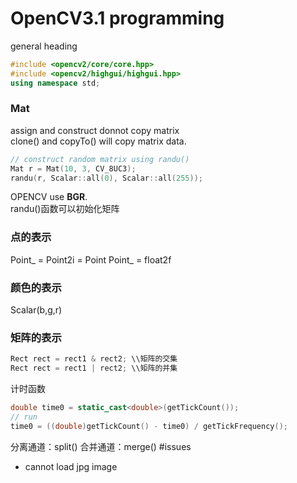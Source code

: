 # OpenCV3.1 programming
general heading

```cpp
#include <opencv2/core/core.hpp>
#include <opencv2/highgui/highgui.hpp>
using namespace std;
```

### Mat
assign and construct donnot copy matrix  
clone() and copyTo() will copy matrix data.  

```cpp
// construct random matrix using randu()
Mat r = Mat(10, 3, CV_8UC3);
randu(r, Scalar::all(0), Scalar::all(255));
```
OPENCV use **BGR**.  
randu()函数可以初始化矩阵
### 点的表示
Point_<int> = Point2i = Point
Point_<float> = float2f
### 颜色的表示
Scalar(b,g,r)
### 矩阵的表示
```cpp
Rect rect = rect1 & rect2; \\矩阵的交集
Rect rect = rect1 | rect2; \\矩阵的并集
```
计时函数

```cpp
double time0 = static_cast<double>(getTickCount());
// run
time0 = ((double)getTickCount() - time0) / getTickFrequency();
```

分离通道：split()
合并通道：merge()
#issues
- cannot load jpg image  
